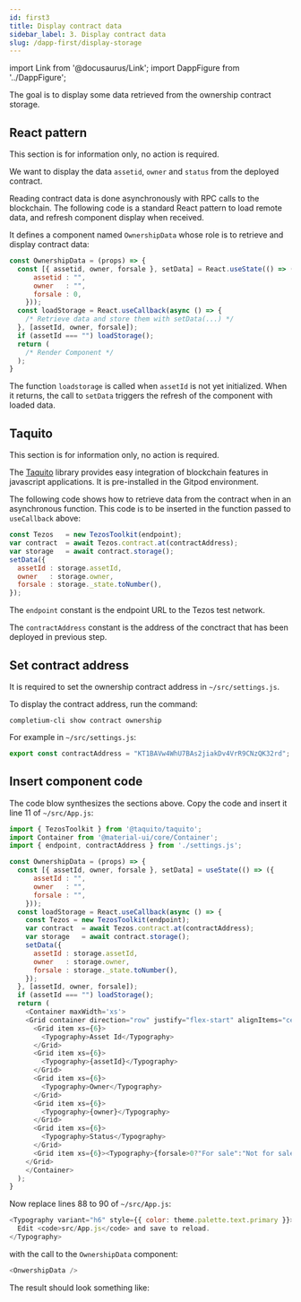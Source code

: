 ```yaml
---
id: first3
title: Display contract data
sidebar_label: 3. Display contract data
slug: /dapp-first/display-storage
---
```

import Link from '@docusaurus/Link';
import DappFigure from '../DappFigure';

The goal is to display some data retrieved from the ownership contract storage.

## React pattern

This section is for information only, no action is required.

We want to display the data `assetid`, `owner` and `status` from the deployed contract.

Reading contract data is done asynchronously with RPC calls to the blockchain. The following code is a standard React pattern to load  remote data, and refresh component display when received.

It defines a component named `OwnershipData` whose role is to retrieve and display contract data:

```js
const OwnershipData = (props) => {
  const [{ assetid, owner, forsale }, setData] = React.useState(() => ({
      assetid : "",
      owner   : "",
      forsale : 0,
    }));
  const loadStorage = React.useCallback(async () => {
    /* Retrieve data and store them with setData(...) */
  }, [assetId, owner, forsale]);
  if (assetId === "") loadStorage();
  return (
    /* Render Component */
  );
}
```

The function `loadstorage` is called when `assetId` is not yet initialized. When it returns, the call to `setData` triggers the refresh of the component with loaded data.

## Taquito

This section is for information only, no action is required.

The <a href='https://tezostaquito.io/' target='_blank'>Taquito</a> library provides easy integration of blockchain features in javascript applications. It is pre-installed in the Gitpod environment.

The following code shows how to retrieve data from the contract when in an asynchronous function. This code is to be inserted in the function passed to `useCallback` above:

```js {5-7}
const Tezos   = new TezosToolkit(endpoint);
var contract  = await Tezos.contract.at(contractAddress);
var storage   = await contract.storage();
setData({
  assetId : storage.assetId,
  owner   : storage.owner,
  forsale : storage._state.toNumber(),
});
```

The `endpoint` constant is the endpoint URL to the Tezos test network.

The `contractAddress` constant is the address of the conctract that has been deployed in previous step.

## Set contract address

It is required to set the ownership contract address in `~/src/settings.js`.

To display the contract address, run the command:

```
completium-cli show contract ownership
```

For example in `~/src/settings.js`:
```js
export const contractAddress = "KT1BAVw4WhU7BAs2jiakDv4VrR9CNzQK32rd";
```

## Insert component code

The code blow synthesizes the sections above. Copy the code and insert it line 11 of `~/src/App.js`:

```js
import { TezosToolkit } from '@taquito/taquito';
import Container from '@material-ui/core/Container';
import { endpoint, contractAddress } from './settings.js';

const OwnershipData = (props) => {
  const [{ assetId, owner, forsale }, setData] = useState(() => ({
      assetId : "",
      owner   : "",
      forsale : "",
    }));
  const loadStorage = React.useCallback(async () => {
    const Tezos = new TezosToolkit(endpoint);
    var contract  = await Tezos.contract.at(contractAddress);
    var storage   = await contract.storage();
    setData({
      assetId : storage.assetId,
      owner   : storage.owner,
      forsale : storage._state.toNumber(),
    });
  }, [assetId, owner, forsale]);
  if (assetId === "") loadStorage();
  return (
    <Container maxWidth='xs'>
    <Grid container direction="row" justify="flex-start" alignItems="center" spacing={1}>
      <Grid item xs={6}>
        <Typography>Asset Id</Typography>
      </Grid>
      <Grid item xs={6}>
        <Typography>{assetId}</Typography>
      </Grid>
      <Grid item xs={6}>
        <Typography>Owner</Typography>
      </Grid>
      <Grid item xs={6}>
        <Typography>{owner}</Typography>
      </Grid>
      <Grid item xs={6}>
        <Typography>Status</Typography>
      </Grid>
      <Grid item xs={6}><Typography>{forsale>0?"For sale":"Not for sale"}</Typography></Grid>
    </Grid>
    </Container>
  );
}
```

Now replace lines 88 to 90 of `~/src/App.js`:

```js
<Typography variant="h6" style={{ color: theme.palette.text.primary }}>
  Edit <code>src/App.js</code> and save to reload.
</Typography>
```

with the call to the `OwnershipData` component:

```js
<OnwershipData />
```

The result should look something like:

<DappFigure img="ownership1.png" width='70%'/>
